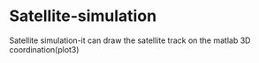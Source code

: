 # Satellite-simulation
Satellite simulation-it can draw the satellite track on the matlab 3D coordination(plot3)
